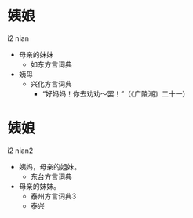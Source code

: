 # 姨娘
i2 nian
+ 母亲的妹妹
  * 如东方言词典
+ 姨母
  * 兴化方言词典
    - “好妈妈！你去劝劝～罢！”（《广陵潮》二十一）

# 姨娘
i2 nian2
+ 姨妈，母亲的姐妹。
  * 东台方言词典
+ 母亲的妹妹。
  * 泰州方言词典3
  * 泰兴
